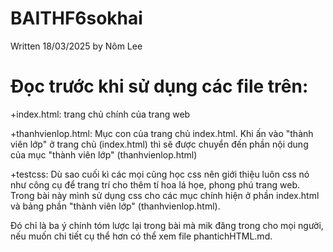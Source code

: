 # BAITHF6sokhai
Written 18/03/2025 by Nôm Lee 

# Đọc trước khi sử dụng các file trên:

+index.html: trang chủ chính của trang web

+thanhvienlop.html: Mục con của trang chủ index.html. Khi ấn vào "thành viên lớp" ở trang chủ (index.html) thì sẽ được chuyển đến phần nội dung của mục "thành viên lớp" (thanhvienlop.html)

+testcss: Dù sao cuối kì các mọi cũng học css nên giới thiệu luôn css nó như công cụ để trang trí cho thêm tí hoa lá họe, phong phú trang web. Trong bài này mình sử dụng css cho các mục chính hiện ở phần index.html và bảng phần "thành viên lớp" (thanhvienlop.html).

Đó chỉ là ba ý chính tóm lược lại trong bài mà mik đăng trong cho mọi người, nếu muốn chi tiết cụ thể hơn có thể xem file phantichHTML.md. 
